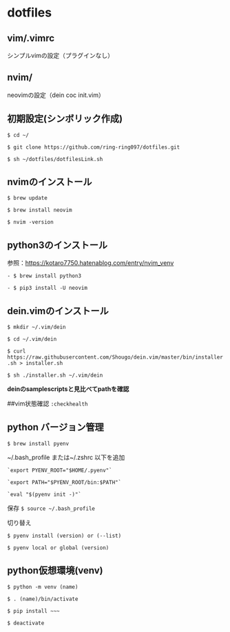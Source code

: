 # dotfiles
## vim/.vimrc
シンプルvimの設定（プラグインなし）

## nvim/
neovimの設定（dein coc init.vim）

## 初期設定(シンボリック作成)
`$ cd ~/`

`$ git clone https://github.com/ring-ring097/dotfiles.git`

`$ sh ~/dotfiles/dotfilesLink.sh`

## nvimのインストール 
`$ brew update`

`$ brew install neovim`

`$ nvim -version`

## python3のインストール
参照：https://kotaro7750.hatenablog.com/entry/nvim_venv

`- $ brew install python3`

`- $ pip3 install -U neovim`


## dein.vimのインストール
`$ mkdir ~/.vim/dein`

`$ cd ~/.vim/dein`

`$ curl https://raw.githubusercontent.com/Shougo/dein.vim/master/bin/installer.sh > installer.sh`

`$ sh ./installer.sh ~/.vim/dein`

**deinのsamplescriptsと見比べてpathを確認**

##vim状態確認
`:checkhealth`


## python バージョン管理
`$ brew install pyenv`

\~/.bash_profile または\~/.zshrc 以下を追加

	`export PYENV_ROOT="$HOME/.pyenv"`
	
	`export PATH="$PYENV_ROOT/bin:$PATH"`
	
	`eval "$(pyenv init -)"`

保存
`$ source ~/.bash_profile`

切り替え

`$ pyenv install (version) or (--list)`

`$ pyenv local or global (version)`

## python仮想環境(venv)
`$ python -m venv (name)`

`$ . (name)/bin/activate`

`$ pip install ~~~`

`$ deactivate`
